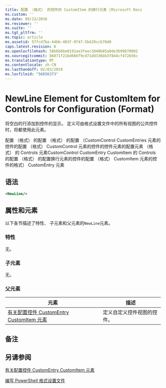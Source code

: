 ```yaml
---
title: 配置 （格式） 的控件的 CustomItem 的换行元素 |Microsoft Docs
ms.custom: ''
ms.date: 09/13/2016
ms.reviewer: ''
ms.suite: ''
ms.tgt_pltfrm: ''
ms.topic: article
ms.assetid: 57fcd7ba-44bb-403f-9747-5b429ccb70d0
caps.latest.revision: 6
ms.openlocfilehash: 58b6b6be0191ae3feec3d40b85a0de3699870902
ms.sourcegitcommit: b6871f21bd666f9cd71dd336bb3f844cf472b56c
ms.translationtype: MT
ms.contentlocale: zh-CN
ms.lasthandoff: 02/03/2019
ms.locfileid: "56856373"
---
```

# <a name="newline-element-for-customitem-for-controls-for-configuration-format"></a>NewLine Element for CustomItem for Controls for Configuration (Format)

将空白的行添加到控件的显示。 定义可由格式设置文件中的所有视图的公共控件时，将都使用此元素。

配置 （格式） 的配置 （格式） 的配置 （CustomControl CustomEntries 元素的控件的配置 （格式） CustomControl 元素的控件的控件元素的配置元素 （格式） 的 Controls 元素CustomControl CustomEntry CustomItem 的 Controls 的配置 （格式） 的配置换行元素的控件的配置 （格式） CustomItem 元素的控件的格式） CustomEntry 元素

## <a name="syntax"></a>语法

```xml
<NewLine/>
```

## <a name="attributes-and-elements"></a>属性和元素

以下各节描述了特性、 子元素和父元素的`NewLine`元素。

### <a name="attributes"></a>特性

无。

### <a name="child-elements"></a>子元素

无。

### <a name="parent-elements"></a>父元素

|元素|描述|
|-------------|-----------------|
|[有关配置控件 CustomEntry CustomItem 元素](./customitem-element-for-customentry-for-controls-for-configuration-format.md)|定义自定义控件视图的控件。|

## <a name="remarks"></a>备注

## <a name="see-also"></a>另请参阅

[有关配置控件 CustomEntry CustomItem 元素](./customitem-element-for-customentry-for-controls-for-configuration-format.md)

[编写 PowerShell 格式设置文件](./writing-a-powershell-formatting-file.md)
